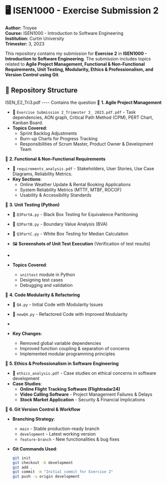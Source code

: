 # 🖥️ ISEN1000 - Exercise Submission 2  
**Author:** Troyee  
**Course:** ISEN1000 - Introduction to Software Engineering  
**Institution:** Curtin University  
**Trimester:** 3, 2023  

This repository contains my submission for **Exercise 2** in **ISEN1000 - Introduction to Software Engineering**. The submission includes topics related to **Agile Project Management, Functional & Non-Functional Requirements, Unit Testing, Modularity, Ethics & Professionalism, and Version Control using Git**.  



## 📂 **Repository Structure**  

ISEN_E2_Tri3.pdf ---- Contains the question
📁 **1. Agile Project Management**  
- 📜 `Exercise Submission 2_Trimester 3_ 2023.pdf.pdf` - Task dependencies, AON graph, Critical Path Method (CPM), PERT Chart, Kanban Board.  
- **Topics Covered**:  
  - Sprint Backlog Adjustments  
  - Burn-up Charts for Progress Tracking  
  - Responsibilities of Scrum Master, Product Owner & Development Team  

📁 **2. Functional & Non-Functional Requirements**  
- 📜 `requirements_analysis.pdf` - Stakeholders, User Stories, Use Case Diagrams, Reliability Metrics.  
- **Key Sections**:  
  - Online Weather Update & Rental Booking Applications  
  - System Reliability Metrics (MTTF, MTBF, ROCOF)  
  - Usability & Accessibility Standards  

📁 **3. Unit Testing (Python)**  
- 🐍 `Q3PartA.py` - Black Box Testing for Equivalence Partitioning  
- 🐍 `Q3PartB.py` - Boundary Value Analysis (BVA)  
- 🐍 `Q3PartC.py` - White Box Testing for Median Calculation  
- 🖼 **Screenshots of Unit Test Execution** (Verification of test results)

-  
- **Topics Covered**:  
  - `unittest` module in Python  
  - Designing test cases  
  - Debugging and validation  

📁 **4. Code Modularity & Refactoring**  
- 📝 `Q4.py` - Initial Code with Modularity Issues  
- 📝 `newQ4.py` - Refactored Code with Improved Modularity

- 
- **Key Changes**:  
  - Removed global variable dependencies  
  - Improved function coupling & separation of concerns  
  - Implemented modular programming principles  

📁 **5. Ethics & Professionalism in Software Engineering**  
- 📜 `ethics_analysis.pdf` - Case studies on ethical concerns in software development  
- **Case Studies**:  
  - **Online Flight Tracking Software (Flightradar24)**
  - **Video Calling Software** - Project Management Failures & Delays  
  - **Stock Market Application** - Security & Financial Implications  

📁 **6. Git Version Control & Workflow**  
- **Branching Strategy**:  
  - `main` - Stable production-ready branch  
  - `development` - Latest working version  
  - `feature-branch` - New functionalities & bug fixes
 
   
- **Git Commands Used**:  
  ```sh
  git init
  git checkout -b development
  git add .
  git commit -m "Initial commit for Exercise 2"
  git push -u origin development
